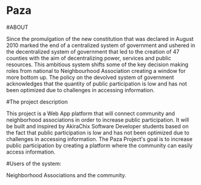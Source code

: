 # Paza
 
#ABOUT
 
Since the promulgation of the new constitution that was declared in August 2010 marked the end of a centralized system of government and ushered in the decentralized system of government that led to the creation of 47 counties with the aim of decentralizing power, services and public resources. This ambitious system shifts some of the key decision making roles from national to Neighbourhood Association creating a window for more bottom up.
The policy on the devolved system of government acknowledges that the quantity of public participation is low and has not been optimized due to challenges in accessing information.
 
 
#The project description
 
This project is a Web App platform that will connect community and neighborhood associations in order to increase public participation. It will be built and inspired by AkiraChix Software Developer students based on the fact that public participation is low and has not been optimized due to challenges in accessing information. The Paza Project's goal is to increase public participation by creating a platform where the community can easily access information.
 
#Users of the system:
 
Neighborhood Associations and the community.
 
 

